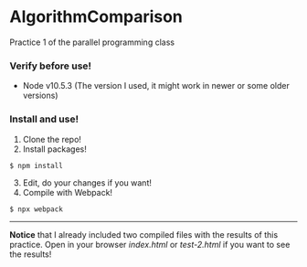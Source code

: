 # AlgorithmComparison
Practice 1 of the parallel programming class

### Verify before use!
- Node v10.5.3 (The version I used, it might work in newer or some older versions)
### Install and use!
1. Clone the repo!
2. Install packages!
```console
$ npm install
```
3. Edit, do your changes if you want!
4. Compile with Webpack!
```console
$ npx webpack
```
---
**Notice** that I already included two compiled files with the results of this practice.
Open in your browser *index.html* or *test-2.html* if you want to see the results!

